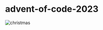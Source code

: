 # advent-of-code-2023

![christmas]([https://2.bp.blogspot.com/-hMCRArrwG-I/W_4nXbo7AiI/AAAAAAAAYMQ/iiJOwg2EOREnEKaeXDeuw5S94-c3SngugCLcBGAs/s1600/funny-christmas-gifs.gif](https://media0.giphy.com/media/9w475hDWEPVlu/giphy.gif?cid=ecf05e472ec5zgqnpgaq38eqeky089yuf8qc8hcu4p5pllvj&ep=v1_gifs_search&rid=giphy.gif&ct=g)https://media0.giphy.com/media/9w475hDWEPVlu/giphy.gif?cid=ecf05e472ec5zgqnpgaq38eqeky089yuf8qc8hcu4p5pllvj&ep=v1_gifs_search&rid=giphy.gif&ct=g)
